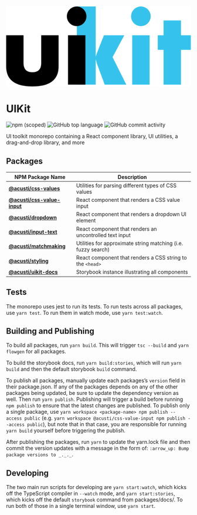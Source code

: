 ![uikit wordmark](https://raw.githubusercontent.com/acusti/uikit/main/wordmark.svg)

# UIKit

![npm (scoped)](https://img.shields.io/npm/v/@acusti/css-value-input?style=for-the-badge)
![GitHub top language](https://img.shields.io/github/languages/top/acusti/uikit?style=for-the-badge)
![GitHub commit activity](https://img.shields.io/github/commit-activity/w/acusti/uikit?style=for-the-badge)

UI toolkit monorepo containing a React component library, UI utilities, a
drag-and-drop library, and more

## Packages

| NPM Package Name                | Description                                                   |
| ------------------------------- | ------------------------------------------------------------- |
| **[@acusti/css-values][]**      | Utilities for parsing different types of CSS values           |
| **[@acusti/css-value-input][]** | React component that renders a CSS value input                |
| **[@acusti/dropdown][]**        | React component that renders a dropdown UI element            |
| **[@acusti/input-text][]**      | React component that renders an uncontrolled text input       |
| **[@acusti/matchmaking][]**     | Utilities for approximate string matching (i.e. fuzzy search) |
| **[@acusti/styling][]**         | React component that renders a CSS string to the `<head>`     |
| **[@acusti/uikit-docs][]**      | Storybook instance illustrating all components                |

[@acusti/css-values]:
    https://github.com/acusti/uikit/tree/main/packages/css-values
[@acusti/css-value-input]:
    https://github.com/acusti/uikit/tree/main/packages/css-value-input
[@acusti/dropdown]:
    https://github.com/acusti/uikit/tree/main/packages/dropdown
[@acusti/input-text]:
    https://github.com/acusti/uikit/tree/main/packages/input-text
[@acusti/matchmaking]:
    https://github.com/acusti/uikit/tree/main/packages/matchmaking
[@acusti/styling]:
    https://github.com/acusti/uikit/tree/main/packages/styling
[@acusti/uikit-docs]:
    https://github.com/acusti/uikit/tree/main/packages/docs

## Tests

The monorepo uses jest to run its tests. To run tests across all packages,
use `yarn test`. To run them in watch mode, use `yarn test:watch`.

## Building and Publishing

To build all packages, run `yarn build`. This will trigger `tsc --build`
and `yarn flowgen` for all packages.

To build the storybook docs, run `yarn build:stories`, which will run
`yarn build` and then the default storybook `build` command.

To publish all packages, manually update each packages’s `version` field in
their package.json. If any of the packages depends on any of the other
packages being updated, be sure to update the dependency version as well.
Then run `yarn publish`. Publishing will trigger a build before running
`npm publish` to ensure that the latest changes are published. To publish
only a single package, use
`yarn workspace <package-name> npm publish --access public` (e.g.
`yarn workspace @acusti/css-value-input npm publish --access public`), but
note that in that case, you are responsible for running `yarn build`
yourself before triggering the publish.

After publishing the packages, run `yarn` to update the yarn.lock file and
then commit the version updates with a message in the form of:
`:arrow_up: Bump package versions to _._._`.

## Developing

The two main run scripts for developing are `yarn start:watch`, which kicks
off the TypeScript compiler in `--watch` mode, and `yarn start:stories`,
which kicks off the default `storybook` command from packages/docs/. To run
both of those in a single terminal window, use `yarn start`.
